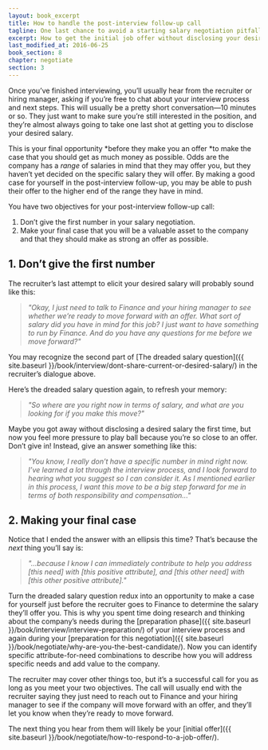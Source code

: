 ```yaml
---
layout: book_excerpt
title: How to handle the post-interview follow-up call
tagline: One last chance to avoid a starting salary negotiation pitfall while making your case
excerpt: How to get the initial job offer without disclosing your desired salary and making your case that you're the best candidate for the postition.
last_modified_at: 2016-06-25
book_section: 8
chapter: negotiate
section: 3
---
```

Once you’ve finished interviewing, you’ll usually hear from the recruiter or hiring manager, asking if you’re free to chat about your interview process and next steps. This will usually be a pretty short conversation—10 minutes or so. They just want to make sure you’re still interested in the position, and they’re almost always going to take one last shot at getting you to disclose your desired salary. 

This is your final opportunity *before they make you an offer *to make the case that you should get as much money as possible. Odds are the company has a *range* of salaries in mind that they may offer you, but they haven’t yet decided on the specific salary they will offer. By making a good case for yourself in the post-interview follow-up, you may be able to push their offer to the higher end of the range they have in mind.

You have two objectives for your post-interview follow-up call:

1. Don’t give the first number in your salary negotiation.
2. Make your final case that you will be a valuable asset to the company and that they should make as strong an offer as possible.

## 1. Don’t give the first number

The recruiter’s last attempt to elicit your desired salary will probably sound like this: 

> *"Okay, I just need to talk to Finance and your hiring manager to see whether we’re ready to move forward with an offer. What sort of salary did you have in mind for this job? I just want to have something to run by Finance. And do you have any questions for me before we move forward?"*

You may recognize the second part of [The dreaded salary question]({{ site.baseurl }}/book/interview/dont-share-current-or-desired-salary/) in the recruiter’s dialogue above.

Here’s the dreaded salary question again, to refresh your memory:

> *"So where are you right now in terms of salary, and what are you looking for if you make this move?"*

Maybe you got away without disclosing a desired salary the first time, but now you feel more pressure to play ball because you’re so close to an offer. Don’t give in! Instead, give an answer something like this:

> *"You know, I really don’t have a specific number in mind right now. I’ve learned a lot through the interview process, and I look forward to hearing what you suggest so I can consider it. As I mentioned earlier in this process, I want this move to be a big step forward for me in terms of both responsibility and compensation..."*

## 2. Making your final case

Notice that I ended the answer with an ellipsis this time? That’s because the *next* thing you’ll say is:

> *"...because I know I can immediately contribute to help you address [this need] with [this positive attribute], and [this other need] with [this other positive attribute]."*

Turn the dreaded salary question redux into an opportunity to make a case for yourself just before the recruiter goes to Finance to determine the salary they’ll offer you. This is why you spent time doing research and thinking about the company’s needs during the [preparation phase]({{ site.baseurl }}/book/interview/interview-preparation/) of your interview process and again during your [preparation for this negotiation]({{ site.baseurl }}/book/negotiate/why-are-you-the-best-candidate/). Now you can identify specific attribute-for-need combinations to describe how you will address specific needs and add value to the company.

The recruiter may cover other things too, but it’s a successful call for you as long as you meet your two objectives. The call will usually end with the recruiter saying they just need to reach out to Finance and your hiring manager to see if the company will move forward with an offer, and they’ll let you know when they’re ready to move forward.

The next thing you hear from them will likely be your [initial offer]({{ site.baseurl }}/book/negotiate/how-to-respond-to-a-job-offer/).